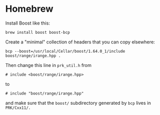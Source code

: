 # Homebrew

Install Boost like this:
```
brew install boost boost-bcp
```

Create a "minimal" collection of headers that you can copy elsewhere:
```
bcp --boost=/usr/local/Cellar/boost/1.64.0_1/include boost/range/irange.hpp .
```

Then change this line in `prk_util.h` from
```
# include <boost/range/irange.hpp>
```
to
```
# include "boost/range/irange.hpp"
```
and make sure that the `boost/` subdirectory generated by `bcp` lives in `PRK/Cxx11/.`
